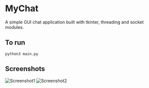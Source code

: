 # MyChat

A simple GUI chat application built with tkinter, threading and socket modules.

## To run

```shell
python3 main.py
```

## Screenshots
![Screenshot1](https://user-images.githubusercontent.com/54529536/131344410-bf93a6d2-610d-485e-812e-19088867bcf6.png)
![Screenshot2](https://user-images.githubusercontent.com/54529536/131344462-ace07ca4-1544-4964-8e82-e14c7f0d3fb8.png)

